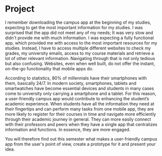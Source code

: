 # Project

I remember downloading the campus app at the beginning of my studies, expecting to get the most important information for my studies. I was surprised that the app did not meet any of my needs; It was very slow and didn't provide me with much information. I was expecting a fully functional app, which provided me with access to the most important resources for my studies. Instead, I have to access multiple different websites to check my grades, my university emails, access to my course materials and retrieve a lot of other relevant information. Navigating through that is not only tedious but also confusing. 
Websites, even when well built, do not offer the instant, on-the-go functionality that mobile apps do.

According to statistics, 80% of millennials have their smartphones with them, basically 24/7. In modern society, smartphones, tablets and smartwatches have become essential devices and students in many cases come to university only carrying a smartphone and a tablet. For this reason, a user-friendly campus app would contribute to enhancing the student’s academic experience. 
When students have all the information they need at their fingertips and can perform many tasks from one mobile app, they are more likely to register for their courses in time and navigate more efficiently through their academic journey in general. They can more easily connect with their professors and peers when they have a single app that centralizes information and functions. In essence, they are more engaged. 

You will therefore find out this semester what makes a user-friendly campus app from the user's point of view, create a prototype for it and present your idea.

